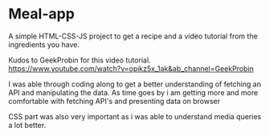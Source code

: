 # Meal-app
A simple HTML-CSS-JS project to get a recipe and a video tutorial from the ingredients you have.

Kudos to GeekProbin for this video tutorial.
https://www.youtube.com/watch?v=opikz5x_1ak&ab_channel=GeekProbin


I was able through coding along to get a better understanding of fetching an API and manipulating the data. 
As time goes by i am getting more and more comfortable with fetching API's and presenting data on browser


CSS part was also very important as i was able to understand media queries a lot better. 


